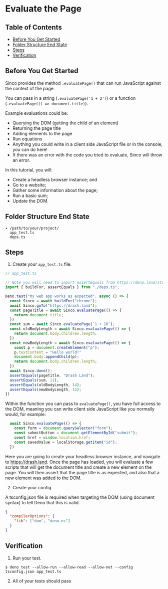 # Evaluate the Page

## Table of Contents

* [Before You Get Started](#before-you-get-started)
* [Folder Structure End State](#folder-structure-end-state)
* [Steps](#steps)
* [Verification](#verification)

## Before You Get Started

Sinco provides the method `.evaluatePage()` that can run JavaScript against the context of the page.

You can pass in a string (`.evaluatePage('1 + 2')`) or a function (`.evaluatePage(() => document.title)`).

Example evaluations could be:

* Querying the DOM (getting the child of an element)
* Returning the page title
* Adding elements to the page
* Run equations
* Anything you could write in a client side JavaScript file or in the console, you can do here!
* If there was an error with the code you tried to evaluate, Sinco will throw an error.

In this tutorial, you will:

* Create a headless browser instance; and
* Go to a website;
* Gather some information about the page;
* Run a basic sum;
* Update the DOM.

## Folder Structure End State

```text
▾ /path/to/your/project/
  app_test.ts
  deps.ts
```

## Steps

1. Create your `app_test.ts` file.

  ```typescript
  // app_test.ts

  // Note you will need to import assertEquals from https://deno.land/std/testing/asserts.ts
  import { buildFor, assertEquals } from "./deps.ts";

  Deno.test("My web app works as expected", async () => {
    const Sinco = await buildFor("chrome");
    await Sinco.goTo("https://drash.land");
    const pageTitle = await Sinco.evaluatePage(() => {
      return document.title;
    })
    const sum = await Sinco.evaluatePage(`1 + 10`);
    const oldBodyLength = await Sinco.evaluatePage(() => {
      return document.body.children.length;
    })
    const newBodyLength = await Sinco.evaluatePage(() => {
      const p = document.createElement("p");
      p.textContent = "Hello world!"
      document.body.appendChild(p);
      return document.body.children.length;
    })
    await Sinco.done();
    assertEquals(pageTitle, "Drash Land");
    assertEquals(sum, 11);
    assertEquals(oldBodyLength, 14);
    assertEquals(newBodyLength, 15);
  })
  ```

Within the function you can pass to `evaluatePage()`, you have full access to the DOM, meaning you can write client side JavaScript like you normally would, for example:

```typescript
  await Sinco.evaluatePage(() => {
    const form = document.querySelector("form");
    const submitButton = document.getElementById("submit");
    const href = window.location.href;
    const savedValue = localStorage.getItem("id");
  })
```

Here you are going to create your headless browser instance, and navigate to https://drash.land. Once the page has loaded, you will evaluate a few scripts that will get the document title and create a new element on the page. You will then assert that the page title is as expected, and also that a new element was added to the DOM.

2. Create your config

A tsconfig.json file is required when targeting the DOM (using document syntax) to tell Deno that this is valid.

```json
{
  "compilerOptions": {
    "lib": ["dom", "deno.ns"]
  }
}
```

## Verification

1. Run your test.

  ```shell
  $ deno test --allow-run --allow-read --allow-net --config tsconfig.json app_test.ts
  ```

2. All of your tests should pass